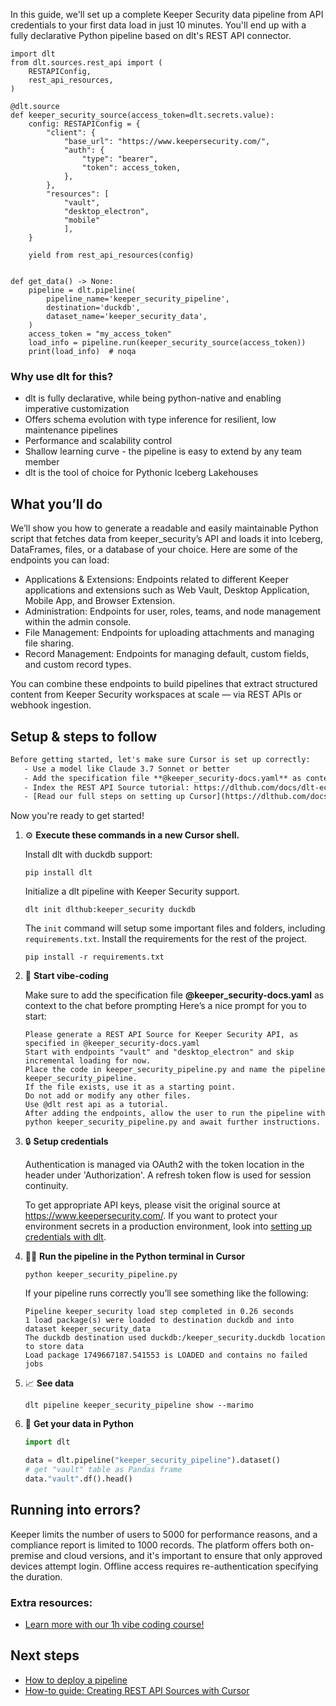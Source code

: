 In this guide, we'll set up a complete Keeper Security data pipeline from API credentials to your first data load in just 10 minutes. You'll end up with a fully declarative Python pipeline based on dlt's REST API connector.

```python-outcome
import dlt
from dlt.sources.rest_api import (
    RESTAPIConfig,
    rest_api_resources,
)

@dlt.source
def keeper_security_source(access_token=dlt.secrets.value):
    config: RESTAPIConfig = {
        "client": {
            "base_url": "https://www.keepersecurity.com/",
            "auth": {
                "type": "bearer",
                "token": access_token,
            },
        },
        "resources": [
            "vault",
            "desktop_electron",
            "mobile"
            ],
    }

    yield from rest_api_resources(config)


def get_data() -> None:
    pipeline = dlt.pipeline(
        pipeline_name='keeper_security_pipeline',
        destination='duckdb',
        dataset_name='keeper_security_data', 
    )
    access_token = "my_access_token"
    load_info = pipeline.run(keeper_security_source(access_token))
    print(load_info)  # noqa
```

### Why use dlt for this?

- dlt is fully declarative, while being python-native and enabling imperative customization
- Offers schema evolution with type inference for resilient, low maintenance pipelines
- Performance and scalability control
- Shallow learning curve - the pipeline is easy to extend by any team member
- dlt is the tool of choice for Pythonic Iceberg Lakehouses

## What you’ll do

We’ll show you how to generate a readable and easily maintainable Python script that fetches data from keeper_security’s API and loads it into Iceberg, DataFrames, files, or a database of your choice. Here are some of the endpoints you can load:

- Applications & Extensions: Endpoints related to different Keeper applications and extensions such as Web Vault, Desktop Application, Mobile App, and Browser Extension.
- Administration: Endpoints for user, roles, teams, and node management within the admin console.
- File Management: Endpoints for uploading attachments and managing file sharing.
- Record Management: Endpoints for managing default, custom fields, and custom record types.

You can combine these endpoints to build pipelines that extract structured content from Keeper Security workspaces at scale — via REST APIs or webhook ingestion.

## Setup & steps to follow

```default
Before getting started, let's make sure Cursor is set up correctly:
   - Use a model like Claude 3.7 Sonnet or better
   - Add the specification file **@keeper_security-docs.yaml** as context
   - Index the REST API Source tutorial: https://dlthub.com/docs/dlt-ecosystem/verified-sources/rest_api/ and add it to context as **@dlt rest api**
   - [Read our full steps on setting up Cursor](https://dlthub.com/docs/dlt-ecosystem/llm-tooling/cursor-restapi#23-configuring-cursor-with-documentation)
```

Now you're ready to get started! 

1. ⚙️ **Execute these commands in a new Cursor shell.**
    
    Install dlt with duckdb support:
    ```shell
    pip install dlt
    ```

    Initialize a dlt pipeline with Keeper Security support.
    ```shell
    dlt init dlthub:keeper_security duckdb
    ```

    The `init` command will setup some important files and folders, including `requirements.txt`. Install the requirements for the rest of the project.
    ```shell
    pip install -r requirements.txt
    ```
    
2. 🤠 **Start vibe-coding**
    
    Make sure to add the specification file **@keeper_security-docs.yaml** as context to the chat before prompting
    Here’s a nice prompt for you to start: 
    
    ```prompt
    Please generate a REST API Source for Keeper Security API, as specified in @keeper_security-docs.yaml 
    Start with endpoints "vault" and "desktop_electron" and skip incremental loading for now. 
    Place the code in keeper_security_pipeline.py and name the pipeline keeper_security_pipeline. 
    If the file exists, use it as a starting point. 
    Do not add or modify any other files. 
    Use @dlt rest api as a tutorial. 
    After adding the endpoints, allow the user to run the pipeline with python keeper_security_pipeline.py and await further instructions.
    ```

    
3. 🔒 **Setup credentials** 
    
    Authentication is managed via OAuth2 with the token location in the header under 'Authorization'. A refresh token flow is used for session continuity.
    
    To get appropriate API keys, please visit the original source at https://www.keepersecurity.com/.
    If you want to protect your environment secrets in a production environment, look into [setting up credentials with dlt](https://dlthub.com/docs/walkthroughs/add_credentials).
    
4. 🏃‍♀️ **Run the pipeline in the Python terminal in Cursor**
    
    ```shell
    python keeper_security_pipeline.py
    ```
    
    If your pipeline runs correctly you’ll see something like the following:
    
    ```shell
    Pipeline keeper_security load step completed in 0.26 seconds
    1 load package(s) were loaded to destination duckdb and into dataset keeper_security_data
    The duckdb destination used duckdb:/keeper_security.duckdb location to store data
    Load package 1749667187.541553 is LOADED and contains no failed jobs
    ```
    
5. 📈 **See data**
    
    ```shell
    dlt pipeline keeper_security_pipeline show --marimo
    ```
    
6. 🐍 **Get your data in Python**
    
    ```python
    import dlt

   data = dlt.pipeline("keeper_security_pipeline").dataset()
   # get "vault" table as Pandas frame
   data."vault".df().head()
    ```

## Running into errors?

Keeper limits the number of users to 5000 for performance reasons, and a compliance report is limited to 1000 records. The platform offers both on-premise and cloud versions, and it's important to ensure that only approved devices attempt login. Offline access requires re-authentication specifying the duration.

### Extra resources:

- [Learn more with our 1h vibe coding course!](https://www.youtube.com/watch?v=GGid70rnJuM)

## Next steps

- [How to deploy a pipeline](https://dlthub.com/docs/walkthroughs/deploy-a-pipeline)
- [How-to guide: Creating REST API Sources with Cursor](https://dlthub.com/docs/dlt-ecosystem/llm-tooling/cursor-restapi)
